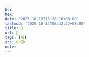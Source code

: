 ```yaml
---
bc:
hex:
date: '2025-10-13T11:28:16+08:00'
lastmod: '2025-10-14T06:42:22+08:00'
title: 󰜒
url: 󰜒
tags: [彀]
src: GHZR
note:
---
```

